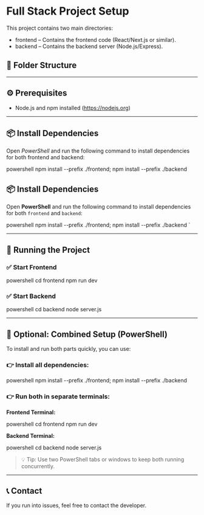 # Full Stack Project Setup

This project contains two main directories:

- frontend – Contains the frontend code (React/Next.js or similar).
- backend – Contains the backend server (Node.js/Express).

## 📁 Folder Structure



---

## ⚙ Prerequisites

- Node.js and npm installed (https://nodejs.org)

---

## 📦 Install Dependencies

Open *PowerShell* and run the following command to install dependencies for both frontend and backend:

powershell
npm install --prefix ./frontend; npm install --prefix ./backend

## 📦 Install Dependencies

Open **PowerShell** and run the following command to install dependencies for both `frontend` and `backend`:

powershell
npm install --prefix ./frontend; npm install --prefix ./backend
`

---

## 🚀 Running the Project

### ✅ Start Frontend

powershell
cd frontend
npm run dev


### ✅ Start Backend

powershell
cd backend
node server.js


---

## 🧪 Optional: Combined Setup (PowerShell)

To install and run both parts quickly, you can use:

### 👉 Install all dependencies:

powershell
npm install --prefix ./frontend; npm install --prefix ./backend


### 👉 Run both in separate terminals:

**Frontend Terminal:**

powershell
cd frontend
npm run dev


**Backend Terminal:**

powershell
cd backend
node server.js


> 💡 Tip: Use two PowerShell tabs or windows to keep both running concurrently.

---

## 📞 Contact

If you run into issues, feel free to contact the developer.

